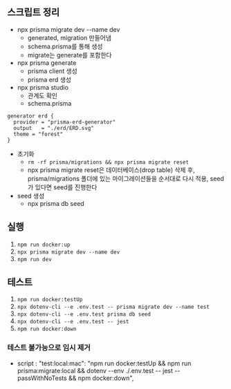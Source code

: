 ## 스크립트 정리
- npx prisma migrate dev --name dev
    - generated, migration 만들어냄
    - schema.prisma를 통해 생성
    - migrate는 generate를 포함한다
- npx prisma generate
    - prisma client 생성
    - prisma erd 생성
- npx prisma studio
    - 관계도 확인
    - schema.prisma
```shell
generator erd {
  provider = "prisma-erd-generator"
  output   = "./erd/ERD.svg"
  theme = "forest"
}
```
- 초기화 
    - `rm -rf prisma/migrations && npx prisma migrate reset`
    - npx prisma migrate reset은 데이터베이스(drop table) 삭제 후, prisma/migrations 폴더에 있는 마이그레이션들을 순서대로 다시 적용, seed가 있다면 seed를 진행한다
- seed 생성
    - npx prisma db seed



## 실행
1. `npm run docker:up`
2. `npx prisma migrate dev --name dev`
3. `npm run dev`

## 테스트
1. `npm run docker:testUp`
2. `npx dotenv-cli --e .env.test -- prisma migrate dev --name test`
3. `npx dotenv-cli --e .env.test prisma db seed`
4. `npx dotenv-cli --e .env.test -- jest`
5. `npm run docker:down`

### 테스트 불가능으로 임시 제거
- script : "test:local:mac": "npm run docker:testUp && npm run prisma:migrate:local && dotenv --env ./.env.test -- jest --passWithNoTests && npm docker:down",